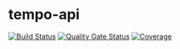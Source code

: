 # tempo-api

[![Build Status](https://travis-ci.org/tulioviglione/tempo-api.svg?branch=master)](https://travis-ci.org/tulioviglione/tempo-api) [![Quality Gate Status](https://sonarcloud.io/api/project_badges/measure?project=com.calculo%3Atempo&metric=alert_status)](https://sonarcloud.io/dashboard?id=com.calculo%3Atempo) [![Coverage](https://sonarcloud.io/api/project_badges/measure?project=com.calculo%3Atempo&metric=coverage)](https://sonarcloud.io/dashboard?id=com.calculo%3Atempo)
